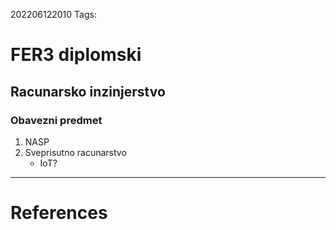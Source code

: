 202206122010
Tags: 
# FER3 diplomski
## Racunarsko inzinjerstvo
### Obavezni predmet
1. NASP
2. Sveprisutno racunarstvo
	- IoT?
---
# References